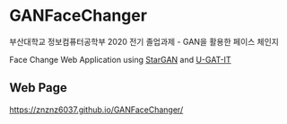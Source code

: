 # GANFaceChanger
부산대학교 정보컴퓨터공학부 2020 전기 졸업과제 - GAN을 활용한 페이스 체인지  
  
Face Change Web Application using [StarGAN](https://arxiv.org/abs/1711.09020) and [U-GAT-IT](https://openreview.net/forum?id=BJlZ5ySKPH)
## Web Page
https://znznz6037.github.io/GANFaceChanger/
